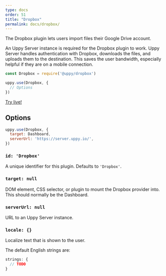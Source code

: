 ```yaml
---
type: docs
order: 51
title: "Dropbox"
permalink: docs/dropbox/
---
```


The Dropbox plugin lets users import files their Google Drive account.

An Uppy Server instance is required for the Dropbox plugin to work. Uppy Server handles authentication with Dropbox, downloads the files, and uploads them to the destination. This saves the user bandwidth, especially helpful if they are on a mobile connection.

```js
const Dropbox = require('@uppy/dropbox')

uppy.use(Dropbox, {
  // Options
})
```

[Try live!](/examples/dashboard/)

## Options

```js
uppy.use(Dropbox, {
  target: Dashboard,
  serverUrl: 'https://server.uppy.io/',
})
```

### `id: 'Dropbox'`

A unique identifier for this plugin. Defaults to `'Dropbox'`.

### `target: null`

DOM element, CSS selector, or plugin to mount the Dropbox provider into. This should normally be the Dashboard.

### `serverUrl: null`

URL to an Uppy Server instance.

### `locale: {}`

Localize text that is shown to the user.

The default English strings are:

```js
strings: {
  // TODO
}
```
